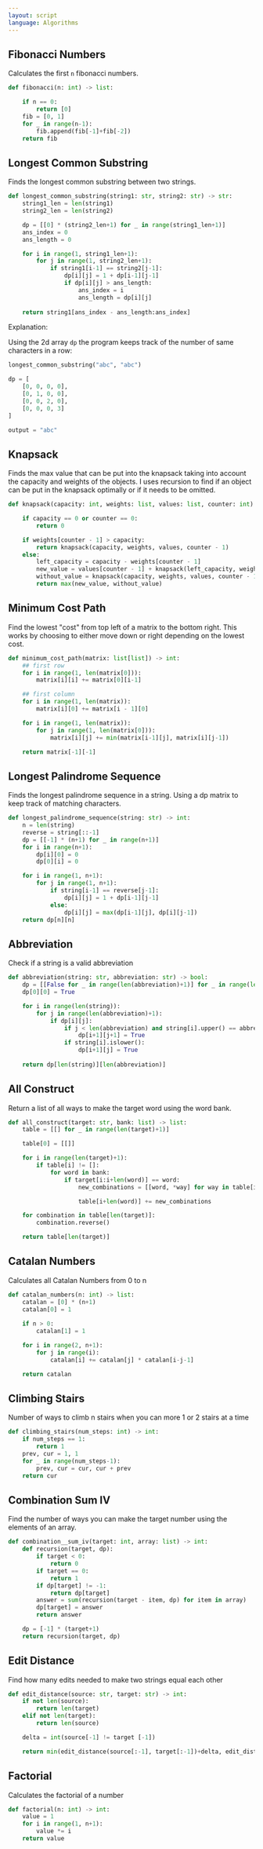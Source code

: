 ```yaml
---
layout: script
language: Algorithms
---
```


## Fibonacci Numbers

Calculates the first `n` fibonacci numbers.

```python
def fibonacci(n: int) -> list:

    if n == 0:
        return [0]
    fib = [0, 1]
    for _ in range(n-1):
        fib.append(fib[-1]+fib[-2])
    return fib
```

## Longest Common Substring

Finds the longest common substring between two strings.

```python
def longest_common_substring(string1: str, string2: str) -> str:
    string1_len = len(string1)
    string2_len = len(string2)

    dp = [[0] * (string2_len+1) for _ in range(string1_len+1)]
    ans_index = 0
    ans_length = 0

    for i in range(1, string1_len+1):
        for j in range(1, string2_len+1):
            if string1[i-1] == string2[j-1]:
                dp[i][j] = 1 + dp[i-1][j-1]
                if dp[i][j] > ans_length:
                    ans_index = i
                    ans_length = dp[i][j]
    
    return string1[ans_index - ans_length:ans_index]
```

Explanation:

Using the 2d array `dp` the program keeps track of the number of same characters in a row:

```python
longest_common_substring("abc", "abc")

dp = [
    [0, 0, 0, 0],
    [0, 1, 0, 0],
    [0, 0, 2, 0],
    [0, 0, 0, 3]
]

output = "abc"
```

## Knapsack

Finds the max value that can be put into the knapsack taking into account the capacity and weights of the objects. I uses recursion to find if an object can be put in the knapsack optimally or if it needs to be omitted.

```python
def knapsack(capacity: int, weights: list, values: list, counter: int) -> int:

    if capacity == 0 or counter == 0:
        return 0

    if weights[counter - 1] > capacity:
        return knapsack(capacity, weights, values, counter - 1)
    else:
        left_capacity = capacity - weights[counter - 1]
        new_value = values[counter - 1] + knapsack(left_capacity, weights, values, counter - 1)
        without_value = knapsack(capacity, weights, values, counter - 1)
        return max(new_value, without_value)
```

## Minimum Cost Path

Find the lowest "cost" from top left of a matrix to the bottom right. This works by choosing to either move down or right depending on the lowest cost.

```python
def minimum_cost_path(matrix: list[list]) -> int:
    ## first row
    for i in range(1, len(matrix[0])):
        matrix[i][i] += matrix[0][i-1]

    ## first column
    for i in range(1, len(matrix)):
        matrix[i][0] += matrix[i - 1][0]

    for i in range(1, len(matrix)):
        for j in range(1, len(matrix[0])):
            matrix[i][j] += min(matrix[i-1][j], matrix[i][j-1])

    return matrix[-1][-1]
```

## Longest Palindrome Sequence

Finds the longest palindrome sequence in a string. Using a dp matrix to keep track of matching characters.

```python
def longest_palindrome_sequence(string: str) -> int:
    n = len(string)
    reverse = string[::-1]
    dp = [[-1] * (n+1) for _ in range(n+1)]
    for i in range(n+1):
        dp[i][0] = 0
        dp[0][i] = 0

    for i in range(1, n+1):
        for j in range(1, n+1):
            if string[i-1] == reverse[j-1]:
                dp[i][j] = 1 + dp[i-1][j-1]
            else:
                dp[i][j] = max(dp[i-1][j], dp[i][j-1])
    return dp[n][n]
```

## Abbreviation

Check if a string is a valid abbreviation

```python
def abbreviation(string: str, abbreviation: str) -> bool:
    dp = [[False for _ in range(len(abbreviation)+1)] for _ in range(len(string)+1)]
    dp[0][0] = True

    for i in range(len(string)):
        for j in range(len(abbreviation)+1):
            if dp[i][j]:
                if j < len(abbreviation) and string[i].upper() == abbreviation[j]:
                    dp[i+1][j+1] = True
                if string[i].islower():
                    dp[i+1][j] = True
    
    return dp[len(string)][len(abbreviation)]
```

## All Construct

Return a list of all ways to make the target word using the word bank.

```python
def all_construct(target: str, bank: list) -> list:
    table = [[] for _ in range(len(target)+1)]

    table[0] = [[]]

    for i in range(len(target)+1):
        if table[i] != []:
            for word in bank:
                if target[i:i+len(word)] == word:
                    new_combinations = [[word, *way] for way in table[i]]

                    table[i+len(word)] += new_combinations

    for combination in table[len(target)]:
        combination.reverse()

    return table[len(target)]
```

## Catalan Numbers

Calculates all Catalan Numbers from 0 to n

```python
def catalan_numbers(n: int) -> list:
    catalan = [0] * (n+1)
    catalan[0] = 1
    
    if n > 0:
        catalan[1] = 1

    for i in range(2, n+1):
        for j in range(i):
            catalan[i] += catalan[j] * catalan[i-j-1]

    return catalan 
```

## Climbing Stairs

Number of ways to climb n stairs when you can more 1 or 2 stairs at a time

```python
def climbing_stairs(num_steps: int) -> int:
    if num_steps == 1:
        return 1
    prev, cur = 1, 1
    for _ in range(num_steps-1):
        prev, cur = cur, cur + prev
    return cur
```

## Combination Sum IV

Find the number of ways you can make the target number using the elements of an array.

```python
def combination__sum_iv(target: int, array: list) -> int:
    def recursion(target, dp):
        if target < 0:
            return 0
        if target == 0:
            return 1
        if dp[target] != -1:
            return dp[target]
        answer = sum(recursion(target - item, dp) for item in array)
        dp[target] = answer
        return answer

    dp = [-1] * (target+1)
    return recursion(target, dp)
```

## Edit Distance

Find how many edits needed to make two strings equal each other

```python
def edit_distance(source: str, target: str) -> int:
    if not len(source):
        return len(target)
    elif not len(target):
        return len(source)

    delta = int(source[-1] != target [-1])

    return min(edit_distance(source[:-1], target[:-1])+delta, edit_distance(source, target[:-1])+1, edit_distance(source[:-1], target)+1)
```

## Factorial

Calculates the factorial of a number

```python
def factorial(n: int) -> int:
    value = 1
    for i in range(1, n+1):
        value *= i
    return value
```
